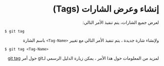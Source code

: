 <div dir="rtl">

# إنشاء وعرض الشارات (Tags)

لعرض جميع الشارات، يتم تنفيذ الأمر التالي:

<div dir="ltr">

`$ git tag`

</div>

ولإنشاء شارة جديدة ، يتم تنفيذ الأمر التالي مع تغيير
`<Tag-Name>`
باسم الشارة

<div dir="ltr">

`$ git tag <Tag-Name>`

</div>

لمزيد من المعلومات حول هذا الأمر ، يمكن زيارة الدليل الرسمي لـgit حول أمر
[git tag](https://git-scm.com/docs/git-tag)

</div>
